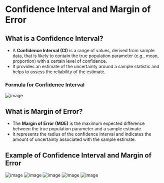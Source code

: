 # Confidence Interval and Margin of Error

## What is a Confidence Interval?

- A **Confidence Interval (CI)** is a range of values, derived from sample data, that is likely to contain the true population parameter (e.g., mean, proportion) with a certain level of confidence.
- It provides an estimate of the uncertainty around a sample statistic and helps to assess the reliability of the estimate.

### Formula for Confidence Interval

![image](https://github.com/user-attachments/assets/1791dd95-96f8-413c-9641-3d8397cfaf82)


## What is Margin of Error?

- The **Margin of Error (MOE)** is the maximum expected difference between the true population parameter and a sample estimate.
- It represents the radius of the confidence interval and indicates the amount of uncertainty associated with the sample estimate.


## Example of Confidence Interval and Margin of Error

![image](https://github.com/user-attachments/assets/bfb0b166-d216-41a4-b5d5-8e06068216b9)
![image](https://github.com/user-attachments/assets/2699088a-bf65-40c4-bd0c-1cefc01dd210)
![image](https://github.com/user-attachments/assets/38e7b7ef-44f5-4bba-b5ac-76364e2ac87e)
![image](https://github.com/user-attachments/assets/c706d231-2ad7-46eb-af80-afff2df6bcc8)
![image](https://github.com/user-attachments/assets/e9ac255e-62bb-43a1-98db-6d85b1390deb)




